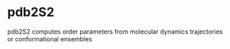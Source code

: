 # pdb2S2
pdb2S2 computes order parameters from molecular dynamics trajectories or conformational ensembles 
